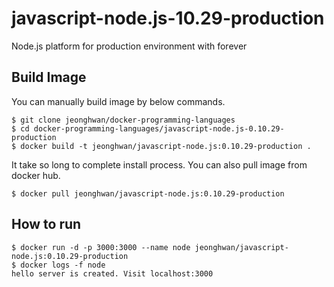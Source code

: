 # javascript-node.js-10.29-production

Node.js platform for production environment with forever

## Build Image

You can manually build image by below commands.

```
$ git clone jeonghwan/docker-programming-languages
$ cd docker-programming-languages/javascript-node.js-0.10.29-production
$ docker build -t jeonghwan/javascript-node.js:0.10.29-production .
```

It take so long to complete install process. You can also pull image from docker hub.

```
$ docker pull jeonghwan/javascript-node.js:0.10.29-production
```

## How to run

```
$ docker run -d -p 3000:3000 --name node jeonghwan/javascript-node.js:0.10.29-production
$ docker logs -f node
hello server is created. Visit localhost:3000
```
 
